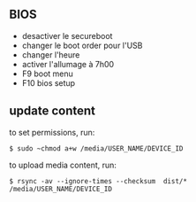## BIOS 
- desactiver le secureboot
- changer le boot order pour l'USB
- changer l'heure
- activer l'allumage à 7h00
- F9 boot menu
- F10 bios setup


## update content

to set permissions, run:

```
$ sudo ~chmod a+w /media/USER_NAME/DEVICE_ID
```

to upload media content, run: 

```
$ rsync -av --ignore-times --checksum  dist/* /media/USER_NAME/DEVICE_ID
```

